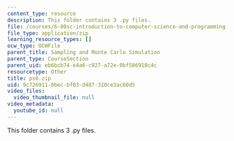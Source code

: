 ```yaml
---
content_type: resource
description: This folder contains 3 .py files.
file: /courses/6-00sc-introduction-to-computer-science-and-programming-spring-2011/9c7269110becbf03d487310ce3ac60d5_ps6.zip
file_type: application/zip
learning_resource_types: []
ocw_type: OCWFile
parent_title: Sampling and Monte Carlo Simulation
parent_type: CourseSection
parent_uid: eb6bcb74-e4a6-c927-a72e-0bf586910c4c
resourcetype: Other
title: ps6.zip
uid: 9c726911-0bec-bf03-d487-310ce3ac60d5
video_files:
  video_thumbnail_file: null
video_metadata:
  youtube_id: null
---
```

This folder contains 3 .py files.


